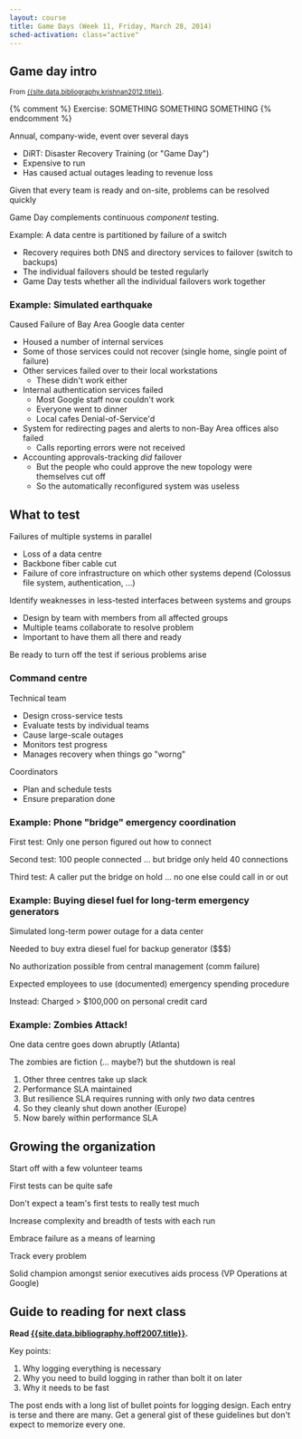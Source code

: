 ```yaml
---
layout: course
title: Game Days (Week 11, Friday, March 28, 2014)
sched-activation: class="active"
---
```

## Game day intro
<small>From [{{site.data.bibliography.krishnan2012.title}}]({{site.data.bibliography.krishnan2012.url}}).</small>

{% comment %}
Exercise:  SOMETHING SOMETHING SOMETHING
{% endcomment %}

Annual, company-wide, event over several days

* DiRT: Disaster Recovery Training (or "Game Day")
* Expensive to run
* Has caused actual outages leading to revenue loss

Given that every team is ready and on-site, problems can be resolved quickly

Game Day complements continuous _component_ testing.

Example: A data centre is partitioned by failure of a switch

* Recovery requires both DNS and directory services to failover (switch to backups)
* The individual failovers should be tested regularly
* Game Day tests whether all the individual failovers work together

### Example: Simulated earthquake

Caused Failure of Bay Area Google data center

* Housed a number of internal services
* Some of those services could not recover (single home, single point of failure)
* Other services failed over to their local workstations
   * These didn't work either 
* Internal authentication services failed
   * Most Google staff now couldn't work
   * Everyone went to dinner
   * Local cafes Denial-of-Service'd
* System for redirecting pages and alerts to non-Bay Area offices also failed
   * Calls reporting errors were not received
* Accounting approvals-tracking _did_ failover
   * But the people who could approve the new topology were themselves cut off
   * So the automatically reconfigured system was useless

## What to test

Failures of multiple systems in parallel

* Loss of a data centre
* Backbone fiber cable cut
* Failure of core infrastructure on which other systems depend (Colossus file system, authentication, ...)

Identify weaknesses in less-tested interfaces between systems and groups

* Design by team with members from all affected groups
* Multiple teams collaborate to resolve problem
* Important to have them all there and ready

Be ready to turn off the test if serious problems arise

### Command centre

Technical team

* Design cross-service tests
* Evaluate tests by individual teams
* Cause large-scale outages
* Monitors test progress
* Manages recovery when things go "worng"

Coordinators

* Plan and schedule tests
* Ensure preparation done

### Example: Phone "bridge" emergency coordination

First test: Only one person figured out how to connect

Second test: 100 people connected ... but bridge only held 40 connections

Third test: A caller put the bridge on hold ... no one else could call in or out

### Example: Buying diesel fuel for long-term emergency generators

Simulated long-term power outage for a data center

Needed to buy extra diesel fuel for backup generator ($$$)

No authorization possible from central management (comm failure)

Expected employees to use (documented) emergency spending procedure

Instead: Charged > $100,000 on personal credit card

### Example: Zombies Attack!

One data centre goes down abruptly (Atlanta)

The zombies are fiction (... maybe?) but the shutdown is real

1. Other three centres take up slack
2. Performance SLA maintained
3. But resilience SLA requires running with only _two_ data centres
4. So they cleanly shut down another (Europe)
5. Now barely within performance SLA

## Growing the organization

Start off with a few volunteer teams

First tests can be quite safe

Don't expect a team's first tests to really test much

Increase complexity and breadth of tests with each run

Embrace failure as a means of learning

Track every problem

Solid champion amongst senior executives aids process (VP Operations at Google)

## Guide to reading for next class

**Read [{{site.data.bibliography.hoff2007.title}}]({{site.data.bibliography.hoff2007.url}}).**

Key points:

1. Why logging everything is necessary
2. Why you need to build logging in rather than bolt it on later
3. Why it needs to be fast

The post ends with a long list of bullet points for logging design. Each
entry is terse and there are many. Get a general gist of these guidelines
but don't expect to memorize every one.